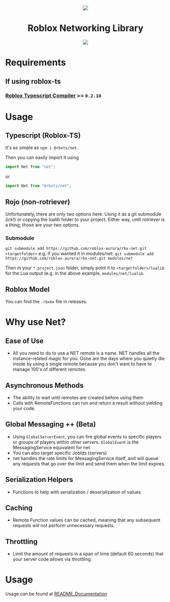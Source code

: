 <div align="center">
	<img src="https://assets.vorlias.com/i1/net-tsx.png"/>
</div>
<div align="center">
	<h1>Roblox Networking Library</h1>
    	<a href="https://www.npmjs.com/package/rbx-net">
		<img src="https://badge.fury.io/js/%40rbxts%2Fnet.svg"></img>
	</a>
</div>

Requirements
=============
If using roblox-ts
-----------
### [Roblox Typescript Compiler](https://github.com/roblox-ts/roblox-ts) >= `0.2.10`

Usage
=============
Typescript (Roblox-TS)
-------------

It's as simple as
`npm i @rbxts/net`.

Then you can easily import it using
```ts
import Net from "net";
```

or
```ts
import Net from "@rbxts/net";
```

Rojo (non-rotriever)
-------------
Unfortunately, there are only two options here. Using it as a git submodule (ick!) or copying the lualib folder to your project.
Either way, until rotriever is a thing; those are your two options.

### Submodule
`git submodule add https://github.com/roblox-aurora/rbx-net.git <targetfolder>`
e.g. if you wanted it in modules/net: `git submodule add https://github.com/roblox-aurora/rbx-net.git modules/net`

Then in your `*.project.json` folder, simply point it to `<targetfolder>/lualib` for the Lua output (e.g. in the above example, `modules/net/lualib`.

Roblox Model
-------------
You can find the `.rbxmx` file in releases.

Why use Net?
============
## Ease of Use
- All you need to do to use a NET remote is a name. NET handles all the instance-related magic for you. Gone are the days where you quietly die inside by using a single remote because you don't want to have to manage 100's of different remotes.

## Asynchronous Methods
- The ability to wait until remotes are created before using them
- Calls with RemoteFunctions can run and return a result without yielding your code.

## Global Messaging ++ (Beta)
- Using `GlobalServerEvent`, you can fire global events to specific players or groups of players within other servers. `GlobalEvent` is the MessagingService equivalent for net.
- You can also target specific JobIds (servers)
- net handles the rate limits for MessagingService itself, and will queue any requests that go over the limit and send them when the limit expires.

## Serialization Helpers
- Functions to help with serialization / deserialization of values.

## Caching
- Remote Function values can be cached, meaning that any subsequent requests will not perform unnecessary requests.

## Throttling
- Limit the amount of requests in a span of time (default 60 seconds) that your server code allows via throttling.

Usage
============
Usage can be found at [README_Documentation](https://github.com/roblox-aurora/rbx-net/wiki/README_Documentation)
